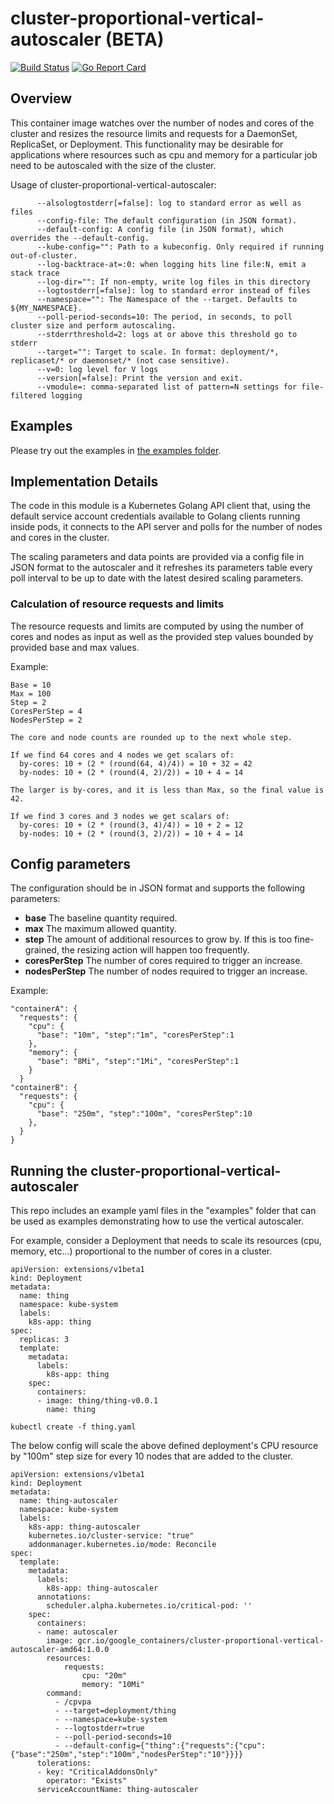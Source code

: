 # cluster-proportional-vertical-autoscaler (BETA)

[![Build Status](https://travis-ci.org/kubernetes-incubator/cluster-proportional-vertical-autoscaler.png)](https://travis-ci.org/kubernetes-incubator/cluster-proportional-vertical-autoscaler)
[![Go Report Card](https://goreportcard.com/badge/github.com/kubernetes-incubator/cluster-proportional-vertical-autoscaler)](https://goreportcard.com/report/github.com/kubernetes-incubator/cluster-proportional-vertical-autoscaler)

## Overview

This container image watches over the number of nodes and cores of the cluster and resizes
the resource limits and requests for a DaemonSet, ReplicaSet, or Deployment. This functionality 
may be desirable for applications where resources such as cpu and memory for a particular job need 
to be autoscaled with the size of the cluster.

Usage of cluster-proportional-vertical-autoscaler:

```
      --alsologtostderr[=false]: log to standard error as well as files
      --config-file: The default configuration (in JSON format).
      --default-config: A config file (in JSON format), which overrides the --default-config.
      --kube-config="": Path to a kubeconfig. Only required if running out-of-cluster.
      --log-backtrace-at=:0: when logging hits line file:N, emit a stack trace
      --log-dir="": If non-empty, write log files in this directory
      --logtostderr[=false]: log to standard error instead of files
      --namespace="": The Namespace of the --target. Defaults to ${MY_NAMESPACE}.
      --poll-period-seconds=10: The period, in seconds, to poll cluster size and perform autoscaling.
      --stderrthreshold=2: logs at or above this threshold go to stderr
      --target="": Target to scale. In format: deployment/*, replicaset/* or daemonset/* (not case sensitive).
      --v=0: log level for V logs
      --version[=false]: Print the version and exit.
      --vmodule=: comma-separated list of pattern=N settings for file-filtered logging
```

## Examples

Please try out the examples in [the examples folder](examples/README.md).

## Implementation Details

The code in this module is a Kubernetes Golang API client that, using the default service account credentials
available to Golang clients running inside pods, it connects to the API server and polls for the number of nodes
and cores in the cluster.

The scaling parameters and data points are provided via a config file in JSON format to the autoscaler and it 
refreshes its parameters table every poll interval to be up to date with the latest desired scaling parameters.

### Calculation of resource requests and limits

The resource requests and limits are computed by using the number of cores and nodes as input as well as
the provided step values bounded by provided base and max values.

Example:

```
Base = 10
Max = 100
Step = 2
CoresPerStep = 4
NodesPerStep = 2

The core and node counts are rounded up to the next whole step.

If we find 64 cores and 4 nodes we get scalars of:
  by-cores: 10 + (2 * (round(64, 4)/4)) = 10 + 32 = 42
  by-nodes: 10 + (2 * (round(4, 2)/2)) = 10 + 4 = 14
  
The larger is by-cores, and it is less than Max, so the final value is 42.

If we find 3 cores and 3 nodes we get scalars of:
  by-cores: 10 + (2 * (round(3, 4)/4)) = 10 + 2 = 12
  by-nodes: 10 + (2 * (round(3, 2)/2)) = 10 + 4 = 14
```

## Config parameters

The configuration should be in JSON format and supports the following parameters:
  - **base** The baseline quantity required.
  - **max**  The maximum allowed quantity.
  - **step** The amount of additional resources to grow by.  If this is too fine-grained, the resizing action will happen too frequently.
  - **coresPerStep** The number of cores required to trigger an increase.
  - **nodesPerStep** The number of nodes required to trigger an increase.
      
Example:

```
"containerA": {
  "requests": {
    "cpu": {
      "base": "10m", "step":"1m", "coresPerStep":1
    },
    "memory": {
      "base": "8Mi", "step":"1Mi", "coresPerStep":1
    }
  }
"containerB": {
  "requests": {
    "cpu": {
      "base": "250m", "step":"100m", "coresPerStep":10
    },
  }
}
```

## Running the cluster-proportional-vertical-autoscaler
This repo includes an example yaml files in the "examples" folder that can be used as examples demonstrating 
how to use the vertical autoscaler.

For example, consider a Deployment that needs to scale its resources (cpu, memory, etc...) proportional to the number of
cores in a cluster.

```
apiVersion: extensions/v1beta1
kind: Deployment
metadata:
  name: thing
  namespace: kube-system
  labels:
    k8s-app: thing
spec:
  replicas: 3
  template:
    metadata:
      labels:
        k8s-app: thing
    spec:
      containers:
      - image: thing/thing-v0.0.1
        name: thing
```

```
kubectl create -f thing.yaml
```


The below config will scale the above defined deployment's CPU resource by "100m" step size
for every 10 nodes that are added to the cluster.

```
apiVersion: extensions/v1beta1
kind: Deployment
metadata:
  name: thing-autoscaler
  namespace: kube-system
  labels:
    k8s-app: thing-autoscaler
    kubernetes.io/cluster-service: "true"
    addonmanager.kubernetes.io/mode: Reconcile
spec:
  template:
    metadata:
      labels:
        k8s-app: thing-autoscaler
      annotations:
        scheduler.alpha.kubernetes.io/critical-pod: ''
    spec:
      containers:
      - name: autoscaler
        image: gcr.io/google_containers/cluster-proportional-vertical-autoscaler-amd64:1.0.0
        resources:
            requests:
                cpu: "20m"
                memory: "10Mi"
        command:
          - /cpvpa
          - --target=deployment/thing
          - --namespace=kube-system
          - --logtostderr=true
    	  - --poll-period-seconds=10
          - --default-config={"thing":{"requests":{"cpu":{"base":"250m","step":"100m","nodesPerStep":"10"}}}}
      tolerations:
      - key: "CriticalAddonsOnly"
        operator: "Exists"
      serviceAccountName: thing-autoscaler
```
